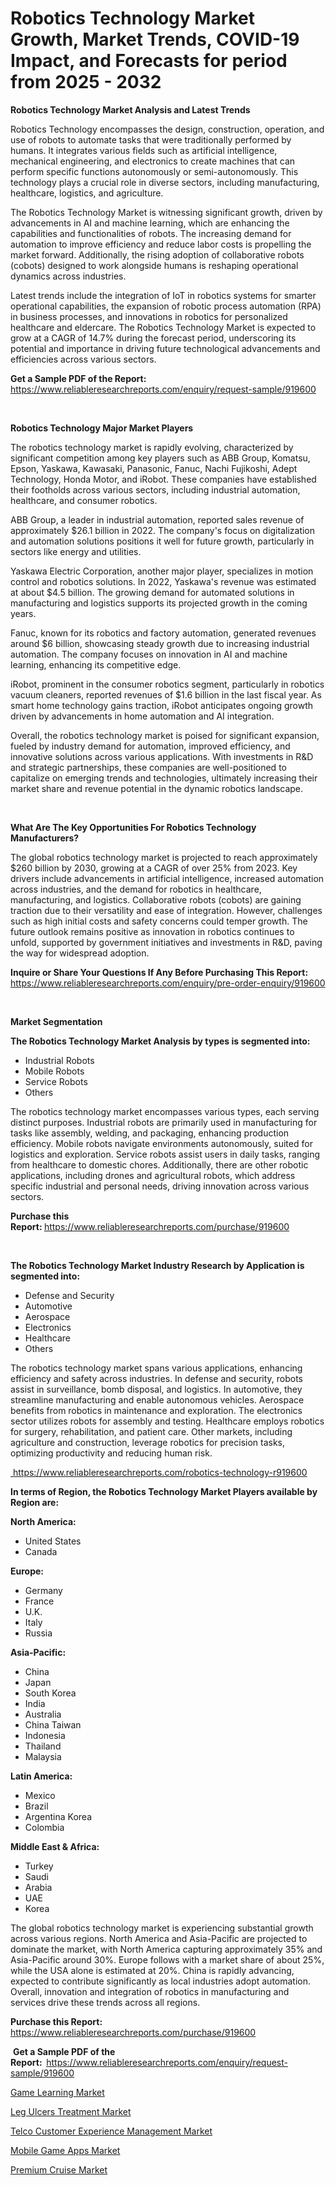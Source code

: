 <p><h1>Robotics Technology Market Growth, Market Trends, COVID-19 Impact, and Forecasts for period from 2025 - 2032</h1></p><p><strong>Robotics Technology Market Analysis and Latest Trends</strong></p>
<p><p>Robotics Technology encompasses the design, construction, operation, and use of robots to automate tasks that were traditionally performed by humans. It integrates various fields such as artificial intelligence, mechanical engineering, and electronics to create machines that can perform specific functions autonomously or semi-autonomously. This technology plays a crucial role in diverse sectors, including manufacturing, healthcare, logistics, and agriculture.</p><p>The Robotics Technology Market is witnessing significant growth, driven by advancements in AI and machine learning, which are enhancing the capabilities and functionalities of robots. The increasing demand for automation to improve efficiency and reduce labor costs is propelling the market forward. Additionally, the rising adoption of collaborative robots (cobots) designed to work alongside humans is reshaping operational dynamics across industries.</p><p>Latest trends include the integration of IoT in robotics systems for smarter operational capabilities, the expansion of robotic process automation (RPA) in business processes, and innovations in robotics for personalized healthcare and eldercare. The Robotics Technology Market is expected to grow at a CAGR of 14.7% during the forecast period, underscoring its potential and importance in driving future technological advancements and efficiencies across various sectors.</p></p>
<p><strong>Get a Sample PDF of the Report:&nbsp;</strong> <a href="https://www.reliableresearchreports.com/enquiry/request-sample/919600?utm_campaign=40&utm_medium=2&utm_source=Github&utm_content=ia&utm_term=07032025&utm_id=robotics-technology">https://www.reliableresearchreports.com/enquiry/request-sample/919600</a></p>
<p>&nbsp;</p>
<p><strong>Robotics Technology Major Market Players</strong></p>
<p><p>The robotics technology market is rapidly evolving, characterized by significant competition among key players such as ABB Group, Komatsu, Epson, Yaskawa, Kawasaki, Panasonic, Fanuc, Nachi Fujikoshi, Adept Technology, Honda Motor, and iRobot. These companies have established their footholds across various sectors, including industrial automation, healthcare, and consumer robotics.</p><p>ABB Group, a leader in industrial automation, reported sales revenue of approximately $26.1 billion in 2022. The company's focus on digitalization and automation solutions positions it well for future growth, particularly in sectors like energy and utilities.</p><p>Yaskawa Electric Corporation, another major player, specializes in motion control and robotics solutions. In 2022, Yaskawa's revenue was estimated at about $4.5 billion. The growing demand for automated solutions in manufacturing and logistics supports its projected growth in the coming years.</p><p>Fanuc, known for its robotics and factory automation, generated revenues around $6 billion, showcasing steady growth due to increasing industrial automation. The company focuses on innovation in AI and machine learning, enhancing its competitive edge.</p><p>iRobot, prominent in the consumer robotics segment, particularly in robotics vacuum cleaners, reported revenues of $1.6 billion in the last fiscal year. As smart home technology gains traction, iRobot anticipates ongoing growth driven by advancements in home automation and AI integration.</p><p>Overall, the robotics technology market is poised for significant expansion, fueled by industry demand for automation, improved efficiency, and innovative solutions across various applications. With investments in R&D and strategic partnerships, these companies are well-positioned to capitalize on emerging trends and technologies, ultimately increasing their market share and revenue potential in the dynamic robotics landscape.</p></p>
<p>&nbsp;</p>
<p><strong>What Are The Key Opportunities For Robotics Technology Manufacturers?</strong></p>
<p><p>The global robotics technology market is projected to reach approximately $260 billion by 2030, growing at a CAGR of over 25% from 2023. Key drivers include advancements in artificial intelligence, increased automation across industries, and the demand for robotics in healthcare, manufacturing, and logistics. Collaborative robots (cobots) are gaining traction due to their versatility and ease of integration. However, challenges such as high initial costs and safety concerns could temper growth. The future outlook remains positive as innovation in robotics continues to unfold, supported by government initiatives and investments in R&D, paving the way for widespread adoption.</p></p>
<p><strong>Inquire or Share Your Questions If Any Before Purchasing This Report:</strong> <a href="https://www.reliableresearchreports.com/enquiry/pre-order-enquiry/919600?utm_campaign=40&utm_medium=2&utm_source=Github&utm_content=ia&utm_term=07032025&utm_id=robotics-technology">https://www.reliableresearchreports.com/enquiry/pre-order-enquiry/919600</a></p>
<p>&nbsp;</p>
<p><strong>Market Segmentation</strong></p>
<p><strong>The Robotics Technology Market Analysis by types is segmented into:</strong></p>
<p><ul><li>Industrial Robots</li><li>Mobile Robots</li><li>Service Robots</li><li>Others</li></ul></p>
<p><p>The robotics technology market encompasses various types, each serving distinct purposes. Industrial robots are primarily used in manufacturing for tasks like assembly, welding, and packaging, enhancing production efficiency. Mobile robots navigate environments autonomously, suited for logistics and exploration. Service robots assist users in daily tasks, ranging from healthcare to domestic chores. Additionally, there are other robotic applications, including drones and agricultural robots, which address specific industrial and personal needs, driving innovation across various sectors.</p></p>
<p><strong>Purchase this Report:&nbsp;</strong><a href="https://www.reliableresearchreports.com/purchase/919600?utm_campaign=40&utm_medium=2&utm_source=Github&utm_content=ia&utm_term=07032025&utm_id=robotics-technology">https://www.reliableresearchreports.com/purchase/919600</a></p>
<p>&nbsp;</p>
<p><strong>The Robotics Technology Market Industry Research by Application is segmented into:</strong></p>
<p><ul><li>Defense and Security</li><li>Automotive</li><li>Aerospace</li><li>Electronics</li><li>Healthcare</li><li>Others</li></ul></p>
<p><p>The robotics technology market spans various applications, enhancing efficiency and safety across industries. In defense and security, robots assist in surveillance, bomb disposal, and logistics. In automotive, they streamline manufacturing and enable autonomous vehicles. Aerospace benefits from robotics in maintenance and exploration. The electronics sector utilizes robots for assembly and testing. Healthcare employs robotics for surgery, rehabilitation, and patient care. Other markets, including agriculture and construction, leverage robotics for precision tasks, optimizing productivity and reducing human risk.</p></p>
<p><a href="https://www.reliableresearchreports.com/robotics-technology-r919600?utm_campaign=40&utm_medium=2&utm_source=Github&utm_content=ia&utm_term=07032025&utm_id=robotics-technology">&nbsp;https://www.reliableresearchreports.com/robotics-technology-r919600</a></p>
<p><strong>In terms of Region, the Robotics Technology Market Players available by Region are:</strong></p>
<p>
    <p> <strong> North America: </strong>
        <ul>
            <li>United States</li>
            <li>Canada</li>
        </ul>
        </p> 
    <p> <strong> Europe: </strong>
        <ul>
            <li>Germany</li>
            <li>France</li>
            <li>U.K.</li>
            <li>Italy</li>
            <li>Russia</li>
        </ul>
        </p> 
    <p> <strong> Asia-Pacific: </strong>
        <ul>
            <li>China</li>
            <li>Japan</li>
            <li>South Korea</li>
            <li>India</li>
            <li>Australia</li>
            <li>China Taiwan</li>
            <li>Indonesia</li>
            <li>Thailand</li>
            <li>Malaysia</li>
        </ul>
        </p> 
    <p> <strong> Latin America: </strong>
        <ul>
            <li>Mexico</li>
            <li>Brazil</li>
            <li>Argentina Korea</li>
            <li>Colombia</li>
        </ul>
        </p> 
    <p> <strong> Middle East & Africa: </strong>
        <ul>
            <li>Turkey</li>
            <li>Saudi</li>
            <li>Arabia</li>
            <li>UAE</li>
            <li>Korea</li>
        </ul>
    </p>
    </p>
<p><p>The global robotics technology market is experiencing substantial growth across various regions. North America and Asia-Pacific are projected to dominate the market, with North America capturing approximately 35% and Asia-Pacific around 30%. Europe follows with a market share of about 25%, while the USA alone is estimated at 20%. China is rapidly advancing, expected to contribute significantly as local industries adopt automation. Overall, innovation and integration of robotics in manufacturing and services drive these trends across all regions.</p></p>
<p><strong>Purchase this Report: </strong><a href="https://www.reliableresearchreports.com/purchase/919600?utm_campaign=40&utm_medium=2&utm_source=Github&utm_content=ia&utm_term=07032025&utm_id=robotics-technology">https://www.reliableresearchreports.com/purchase/919600</a></p>
<p>&nbsp;<strong>Get a Sample PDF of the Report:&nbsp;&nbsp;</strong><a href="https://www.reliableresearchreports.com/enquiry/request-sample/919600?utm_campaign=40&utm_medium=2&utm_source=Github&utm_content=ia&utm_term=07032025&utm_id=robotics-technology">https://www.reliableresearchreports.com/enquiry/request-sample/919600</a></p>
<p><strong></strong></p>
<p><p><a href="https://github.com/minakibanov/Market-Research-Report-List-1/blob/main/game-learning-market.md?utm_campaign=40&utm_medium=2&utm_source=Github&utm_content=ia&utm_term=07032025&utm_id=robotics-technology">Game Learning Market</a></p><p><a href="https://github.com/gripeluigstt/Market-Research-Report-List-1/blob/main/leg-ulcers-treatment-market.md?utm_campaign=40&utm_medium=2&utm_source=Github&utm_content=ia&utm_term=07032025&utm_id=robotics-technology">Leg Ulcers Treatment Market</a></p><p><a href="https://github.com/warshatulang0/Market-Research-Report-List-1/blob/main/telco-customer-experience-management-market.md?utm_campaign=40&utm_medium=2&utm_source=Github&utm_content=ia&utm_term=07032025&utm_id=robotics-technology">Telco Customer Experience Management Market</a></p><p><a href="https://github.com/syiqvanyo/Market-Research-Report-List-1/blob/main/mobile-game-apps-market.md?utm_campaign=40&utm_medium=2&utm_source=Github&utm_content=ia&utm_term=07032025&utm_id=robotics-technology">Mobile Game Apps Market</a></p><p><a href="https://github.com/yepezkommakp/Market-Research-Report-List-1/blob/main/premium-cruise-market.md?utm_campaign=40&utm_medium=2&utm_source=Github&utm_content=ia&utm_term=07032025&utm_id=robotics-technology">Premium Cruise Market</a></p></p>